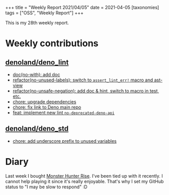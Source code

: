 +++
title = "Weekly Report 2021/04/05"
date = 2021-04-05
[taxonomies]
tags = ["OSS", "Weekly Report"]
+++

This is my 28th weekly report.

<!-- more -->

# Weekly contributions

## [denoland/deno_lint](https://github.com/denoland/deno_lint)

- [doc(no-with): add doc](https://github.com/denoland/deno_lint/pull/656)
- [refactor(no-unused-labels): switch to `assert_lint_err!` macro and ast-view](https://github.com/denoland/deno_lint/pull/655)
- [refactor(no-unsafe-negation): add doc & hint, switch to macro in test, etc.](https://github.com/denoland/deno_lint/pull/654)
- [chore: upgrade dependencies](https://github.com/denoland/deno_lint/pull/653)
- [chore: fix link to Deno main repo](https://github.com/denoland/deno_lint/pull/652)
- [feat: implement new lint `no-deprecated-deno-api`](https://github.com/denoland/deno_lint/pull/651)

## [denoland/deno_std](https://github.com/denoland/deno_std)

- [chore: add underscore prefix to unused variables](https://github.com/denoland/deno_std/pull/837)

# Diary

Last week I bought [Monster Hunter Rise](https://www.monsterhunter.com/rise/us/). I've been tied up with it recently. I cannot help playing it since it's really enjoyable. That's why I set my GitHub status to "I may be slow to respond" :D
